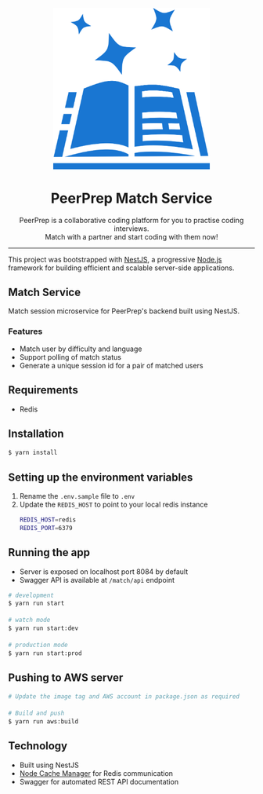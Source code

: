 <p align="center">
  <img src="../../frontend/public/peerprep.svg" width="320" alt="PeerPrep Logo" />
</p>
<h1 align="center">PeerPrep Match Service</h1>
<p align="center">PeerPrep is a collaborative coding platform for you to practise coding interviews. <br/>Match with a partner and start coding with them now!</p>

---

This project was bootstrapped with [NestJS](https://nestjs.com/), a progressive <a href="http://nodejs.org" target="_blank">Node.js</a> framework for building efficient and scalable server-side applications.</p>

## Match Service

Match session microservice for PeerPrep's backend built using NestJS. 

### Features
* Match user by difficulty and language
* Support polling of match status
* Generate a unique session id for a pair of matched users

## Requirements
* Redis

## Installation

```bash
$ yarn install
```

## Setting up the environment variables
1. Rename the `.env.sample` file to `.env`
2. Update the `REDIS_HOST` to point to your local redis instance
    ``` bash
    REDIS_HOST=redis
    REDIS_PORT=6379
    ```

## Running the app

* Server is exposed on localhost port 8084 by default
* Swagger API is available at `/match/api` endpoint
```bash
# development
$ yarn run start

# watch mode
$ yarn run start:dev

# production mode
$ yarn run start:prod
```

## Pushing to AWS server

```bash
# Update the image tag and AWS account in package.json as required

# Build and push
$ yarn run aws:build
```

## Technology
* Built using NestJS
* [Node Cache Manager](https://github.com/BryanDonovan/node-cache-manager#readme) for Redis communication
* Swagger for automated REST API documentation